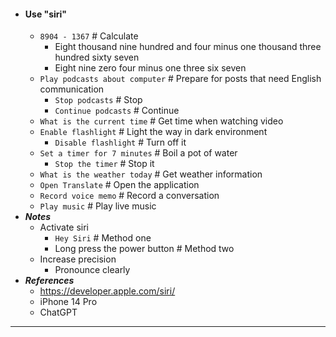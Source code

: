 - #### Use "siri"
    - `8904 - 1367` # Calculate
        - Eight thousand nine hundred and four minus one thousand three hundred sixty seven
        - Eight nine zero four minus one three six seven
    - `Play podcasts about computer` # Prepare for posts that need English communication
        - `Stop podcasts` # Stop
        - `Continue podcasts` # Continue
    - `What is the current time` # Get time when watching video
    - `Enable flashlight` # Light the way in dark environment
        - `Disable flashlight` # Turn off it
    - `Set a timer for 7 minutes` # Boil a pot of water
        - `Stop the timer` # Stop it
    - `What is the weather today` # Get weather information
    - `Open Translate` # Open the application
    - `Record voice memo` # Record a conversation
    - `Play music` # Play live music
- ***Notes***
    - Activate siri
        - `Hey Siri` # Method one
        - Long press the power button # Method two
    - Increase precision
        - Pronounce clearly
- ***References***
    - https://developer.apple.com/siri/
    - iPhone 14 Pro
    - ChatGPT
- ---

